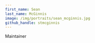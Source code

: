 ```yaml
---
first_name: Sean
last_name: McGinnis
image: /img/portraits/sean_mcginnis.jpg
github_handle: stmcginnis
---
```

Maintainer
